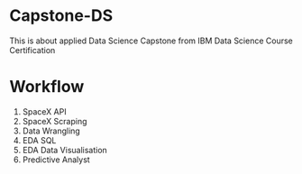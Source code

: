 # Capstone-DS
This is about applied Data Science Capstone from IBM Data Science Course Certification
# Workflow
1. SpaceX API
2. SpaceX Scraping
3. Data Wrangling
4. EDA SQL
5. EDA Data Visualisation
6. Predictive Analyst
